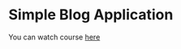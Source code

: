 # Simple Blog Application

You can watch course [here](https://www.udemy.com/course/python-django-the-practical-guide/)
